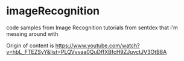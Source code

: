 imageRecognition
================

code samples from Image Recognition tutorials from sentdex that i'm messing around with

Origin of content is https://www.youtube.com/watch?v=hbL_FTEZSyY&list=PLQVvvaa0QuDffXBfcH9ZJuvctJV3OtB8A
